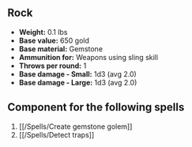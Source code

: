 ## Rock
- **Weight:** 0.1 lbs
- **Base value:** 650 gold
- **Base material:** Gemstone
- **Ammunition for:** Weapons using sling skill
- **Throws per round:** 1
- **Base damage - Small:** 1d3 (avg 2.0)
- **Base damage - Large:** 1d3 (avg 2.0)

## Component for the following spells

1. [[/Spells/Create gemstone golem]]
2. [[/Spells/Detect traps]]
